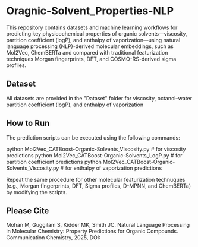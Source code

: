 # Oragnic-Solvent_Properties-NLP

This repository contains datasets and machine learning workflows for predicting key physicochemical properties of organic solvents—viscosity, partition coefficient (logP), and enthalpy of vaporization—using natural language processing (NLP)-derived molecular embeddings, such as Mol2Vec, ChemBERTa and compared with traditional featurization techniques Morgan fingerprints, DFT, and COSMO-RS-derived sigma profiles.

## Dataset
All datasets are provided in the "Dataset" folder for viscosity, octanol–water partition coefficient (logP), and enthalpy of vaporization

## How to Run
The prediction scripts can be executed using the following commands:

python Mol2Vec_CATBoost-Organic-Solvents_Viscosity.py      # for viscosity predictions
python Mol2Vec_CATBoost-Organic-Solvents_LogP.py           # for partition coefficient predictions
python Mol2Vec_CATBoost-Organic-Solvents_Viscosity.py      # for enthalpy of vaporization predictions

Repeat the same procedure for other molecular featurization technuques (e.g., Morgan fingerprints, DFT, Sigma profiles, D-MPNN, and ChemBERTa) by modifying the scripts.

## Please Cite
Mohan M, Guggilam S, Kidder MK, Smith JC. Natural Language Processing in Molecular Chemistry: Property Predictions for Organic Compounds. Communication Chemistry, 2025, DOI: 
